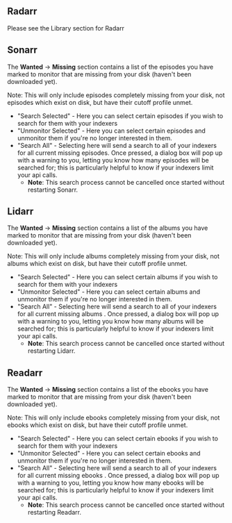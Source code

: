 Radarr
------

<section begin=radarr_wanted />

Please see the Library section for Radarr

<section end=radarr_wanted />

Sonarr
------

<section begin=sonarr_wanted />

The **Wanted** -\> **Missing** section contains a list of the episodes
you have marked to monitor that are missing from your disk (haven\'t
been downloaded yet).

Note: This will only include episodes completely missing from your disk,
not episodes which exist on disk, but have their cutoff profile unmet.

-   \"Search Selected\" - Here you can select certain episodes if you
    wish to search for them with your indexers
-   \"Unmonitor Selected\" - Here you can select certain episodes and
    unmonitor them if you\'re no longer interested in them.
-   \"Search All\" - Selecting here will send a search to all of your
    indexers for all current missing episodes. Once pressed, a dialog
    box will pop up with a warning to you, letting you know how many
    episodes will be searched for; this is particularly helpful to know
    if your indexers limit your api calls.
    -   **Note**: This search process cannot be cancelled once started
        without restarting Sonarr.

<section end=sonarr_wanted />

Lidarr
------

<section begin=lidarr_wanted />

The **Wanted** -\> **Missing** section contains a list of the albums you
have marked to monitor that are missing from your disk (haven\'t been
downloaded yet).

Note: This will only include albums completely missing from your disk,
not albums which exist on disk, but have their cutoff profile unmet.

-   \"Search Selected\" - Here you can select certain albums if you wish
    to search for them with your indexers
-   \"Unmonitor Selected\" - Here you can select certain albums and
    unmonitor them if you\'re no longer interested in them.
-   \"Search All\" - Selecting here will send a search to all of your
    indexers for all current missing albums . Once pressed, a dialog box
    will pop up with a warning to you, letting you know how many albums
    will be searched for; this is particularly helpful to know if your
    indexers limit your api calls.
    -   **Note**: This search process cannot be cancelled once started
        without restarting Lidarr.
        <section end=lidarr_wanted />

Readarr
-------

<section begin=readarr_wanted />

The **Wanted** -\> **Missing** section contains a list of the ebooks you
have marked to monitor that are missing from your disk (haven\'t been
downloaded yet).

Note: This will only include ebooks completely missing from your disk,
not ebooks which exist on disk, but have their cutoff profile unmet.

-   \"Search Selected\" - Here you can select certain ebooks if you wish
    to search for them with your indexers
-   \"Unmonitor Selected\" - Here you can select certain ebooks and
    unmonitor them if you\'re no longer interested in them.
-   \"Search All\" - Selecting here will send a search to all of your
    indexers for all current missing ebooks . Once pressed, a dialog box
    will pop up with a warning to you, letting you know how many ebooks
    will be searched for; this is particularly helpful to know if your
    indexers limit your api calls.
    -   **Note**: This search process cannot be cancelled once started
        without restarting Readarr.

<section end=readarr_wanted />
